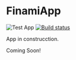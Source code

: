 # FinamiApp

![Test App](https://github.com/decode9/FinamiApp/actions/workflows/main.yml/badge.svg?branch=master) [![Build status](https://build.appcenter.ms/v0.1/apps/e1414162-cbe4-4b35-9fb2-9ae90b8b7248/branches/master/badge)](https://appcenter.ms)

App in construcction.

Coming Soon!
